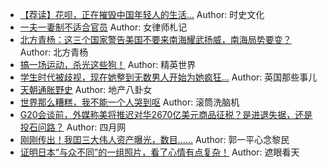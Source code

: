 - [【荐读】花呗，正在摧毁中国年轻人的生活…](http://wechatscope.jmsc.hku.hk:8000/html?fn=gh_824e560f4006_2018-11-17_2247538854_QWwEMVsvuk.y.tar.gz)
Author: 时史文化
- [一夫一妻制不适合官员](http://wechatscope.jmsc.hku.hk:8000/html?fn=gh_06140cfad959_2018-11-17_2247488754_e3oWGwn2Cu.y.tar.gz)
Author: 女律师札记
- [北方青杨：这三个国家警告美国不要来南海耀武扬威，南海局势要变？](http://wechatscope.jmsc.hku.hk:8000/html?fn=gh_a515ab04b947_2018-11-17_2247488552_kVC2GBFpqt.y.tar.gz)
Author: 北方青杨
- [搞一场运动，杀光这些狗！](http://wechatscope.jmsc.hku.hk:8000/html?fn=gh_34694b68f48f_2018-11-17_2247483928_3kJyjI4Q0v.y.tar.gz)
Author: 精英世界
- [学生时代被歧视，现在她整到无数男人开始为她疯狂...](http://wechatscope.jmsc.hku.hk:8000/html?fn=gh_dc9a573d9cfd_2018-11-17_2651962940_1G3f587Ob6.y.tar.gz)
Author: 英国那些事儿
- [天朝通胀野史](http://wechatscope.jmsc.hku.hk:8000/html?fn=gh_d2ea373c0118_2018-11-17_2667506744_Xx2hYbEV4Q.y.tar.gz)
Author: 地产八卦女
- [世界那么糟糕，我不能一个人哭到呕](http://wechatscope.jmsc.hku.hk:8000/html?fn=gh_b6881b8add2e_2018-11-17_2649427601_gw6zCHyaNW.y.tar.gz)
Author: 滚筒洗脑机
- [G20会谈前，外媒称美将推迟对华2670亿美元商品征税？是进退失据，还是投石问路？](http://wechatscope.jmsc.hku.hk:8000/html?fn=gh_456a492c2af5_2018-11-17_2651087028_tCm5KVyi0P.y.tar.gz)
Author: 四月网
- [刚刚传出！我囯三大伟人资产曝光，数目......](http://wechatscope.jmsc.hku.hk:8000/html?fn=gh_a2b44f72c451_2018-11-17_2247486970_ENkLg1wOpM.y.tar.gz)
Author: 郭一平心念黎民
- [证明日本“与众不同”的一组照片，看了心情有点复杂！](http://wechatscope.jmsc.hku.hk:8000/html?fn=gh_b984621ff266_2018-11-17_2247486821_4FUwMoZb3E.y.tar.gz)
Author: 遮眼看天
